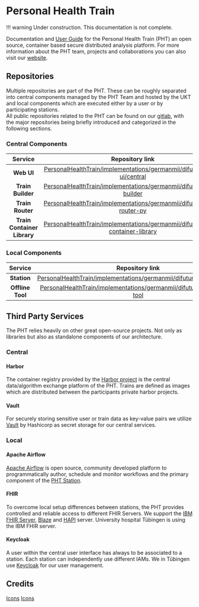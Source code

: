 # Personal Health Train
!!! warning
    Under construction. This documentation is not complete.

Documentation and [User Guide](user_interface.md) for the Personal Health Train (PHT) an open source, container based secure distributed analysis platform.
For more information about the PHT team, projects and collaborations you can also visit our [website](https://personalhealthtrain.de/).

## Repositories
Multiple repositories are part of the PHT. These can be roughly separated into central components managed by the PHT Team
and hosted by the UKT and local components which are executed either by a user or by participating stations.  
All public repositories related to the PHT can be found on our [gitlab](https://gitlab.com/PersonalHealthTrain/implementations/germanmii/difuture),
with the major repositories being briefly introduced and categorized in the following sections.


### Central Components
| Service        | Repository link |
|:-------------:|:-------------:|
| **Web UI**      | [PersonalHealthTrain/implementations/germanmii/difuture/web-ui/central](https://gitlab.com/PersonalHealthTrain/implementations/germanmii/difuture/web-ui/central) |
| **Train Builder**      | [PersonalHealthTrain/implementations/germanmii/difuture/train-builder](https://gitlab.com/PersonalHealthTrain/implementations/germanmii/difuture/train-builder)      |
| **Train Router** | [PersonalHealthTrain/implementations/germanmii/difuture/train-router-py](https://gitlab.com/PersonalHealthTrain/implementations/germanmii/difuture/train-router-py)      |
| **Train Container Library**|  [PersonalHealthTrain/implementations/germanmii/difuture/train-container-library](https://gitlab.com/PersonalHealthTrain/implementations/germanmii/difuture/train-container-library)|


### Local Components
| Service        | Repository link |
|:-------------:|:-------------:|
|**Station** | [PersonalHealthTrain/implementations/germanmii/difuture/station/station](https://gitlab.com/PersonalHealthTrain/implementations/germanmii/difuture/station/station)|
|**Offline Tool** | [PersonalHealthTrain/implementations/germanmii/difuture/pht-offline-tool](https://gitlab.com/PersonalHealthTrain/implementations/germanmii/difuture/pht-offline-tool)|


## Third Party Services
The PHT relies heavily on other great open-source projects. Not only as libraries but also as standalone components of
our architecture.

### Central
#### Harbor
The container registry provided by the [Harbor project](https://goharbor.io/) is the central data/algorithm exchange 
platform of the PHT. Trains are defined as images which are distributed between the participants private harbor projects.

#### Vault
For securely storing sensitive user or train data as key-value pairs we utilize [Vault](https://www.vaultproject.io/)
by Hashicorp as secret storage for our central services.

### Local
#### Apache Airflow
[Apache Airflow](https://airflow.apache.org/) is open source, community developed platform to programmatically author,
schedule and monitor workflows and the primary component of the [PHT Station](station.md).

#### FHIR
To overcome local setup differences between stations, the PHT provides controlled and reliable access to different FHIR Servers.
We support the  [IBM FHIR Server](https://hub.docker.com/r/ibmcom/ibm-fhir-server), [Blaze](https://github.com/samply/blaze)
and [HAPI](https://hapifhir.io) server. University hospital Tübingen is using the IBM FHIR server.

#### Keycloak
A user within the central user interface has always to be associated to a station. Each station can independently use different IAMs.
We in Tübingen use [Keycloak](https://hub.docker.com/r/jboss/keycloak/) for our user management.


## Credits
[Icons](https://www.flaticon.com/)
[Icons](https://www.freepik.com)


